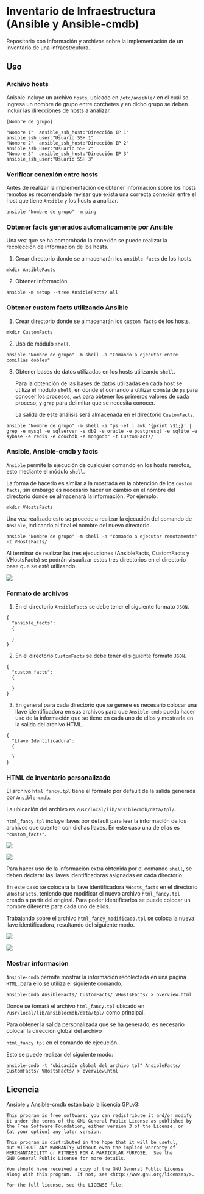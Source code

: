 # Inventario de Infraestructura (Ansible y Ansible-cmdb)

Repositorio con información y archivos sobre la implementación de un inventario de una infraestrcutura.

## Uso


### Archivo hosts

Anisble incluye un archivo ``hosts``, ubicado en ``/etc/ansible/`` en el cuál se ingresa un nombre de grupo entre corchetes y en dicho grupo se deben incluir las direcciones de hosts a analizar.

```
[Nombre de grupo]

"Nombre 1"  ansible_ssh_host:"Dirección IP 1"   ansible_ssh_user:"Usuario SSH 1"
"Nombre 2"  ansible_ssh_host:"Dirección IP 2"   ansible_ssh_user:"Usuario SSH 2"
"Nombre 3"  ansible_ssh_host:"Dirección IP 3"   ansible_ssh_user:"Usuario SSH 3"

```

### Verificar conexión entre hosts

Antes de realizar la implementación de obtener información sobre los hosts remotos es recomendable revisar que exista una correcta conexión entre el host que tiene ``Ansible`` y los hosts a analizar. 

```
ansible "Nombre de grupo" -m ping
```

### Obtener facts generados automaticamente por Ansible

Una vez que se ha comprobado la conexión se puede realizar la recolección de informacion de los hosts.

1. Crear directorio donde se almacenarán los ``ansible facts`` de los hosts.

```
mkdir AnsibleFacts
```

2. Obtener información.

```
ansible -m setup --tree AnsibleFacts/ all
```

### Obtener custom facts utilizando Ansible

1. Crear directorio donde se almacenarán los ``custom facts`` de los hosts.

```
mkdir CustomFacts
```

2. Uso de módulo ``shell``.

```
ansible "Nombre de grupo" -m shell -a "Comando a ejecutar entre comillas dobles"
```

3. Obtener bases de datos utilizadas en los hosts utilizando ``shell``.

    Para la obtención de las bases de datos utilizadas en cada host se utiliza el modulo ``shell``, en donde el comando a         utilizar consta de ``ps`` para conocer los procesos, ``awk`` para obtener los primeros valores de cada proceso, y ``grep``     para delimitar que se necesita conocer. 

    La salida de este análisis será almacenada en el directorio ``CustomFacts``.

```
ansible "Nombre de grupo" -m shell -a "ps -ef | awk '{print \$1;}' | grep -e mysql -e sqlserver -e db2 -e oracle -e postgresql -e sqlite -e sybase -e redis -e couchdb -e mongodb" -t CustomFacts/
```

### Ansible, Ansible-cmdb y facts

``Ansible`` permite la ejecución de cualquier comando en los hosts remotos, esto mediante el módulo ``shell``.

La forma de hacerlo es similar a la mostrada en la obtención de los ``custom facts``, sin embargo es necesario hacer un cambio en el nombre del directorio donde se almacenará la información. Por ejemplo: 

```
mkdir VHostsFacts
```

Una vez realizado esto se procede a realizar la ejecución del comando de ``Ansible``, indicando al final el nombre del nuevo directorio.

```
ansible "Nombre de grupo" -m shell -a "comando a ejecutar remotamente" -t VHostsFacts/
```

Al terminar de realizar las tres ejecuciones (AnsibleFacts, CustomFacts y VHostsFacts) se podrán visualizar estos tres directorios en el directorio base que se esté utilizando.

![](https://raw.githubusercontent.com/MartinRoman7/InventarioInfraestructura/master/Images/Captura%20de%20pantalla%202017-09-05%20a%20la(s)%2018.48.32.png)

### Formato de archivos

1. En el directorio ``AnsibleFacts`` se debe tener el siguiente formato ``JSON``.

```
{
  "ansible_facts":
  { 
  
  }
}
```


2. En el directorio ``CustomFacts`` se debe tener el siguiente formato ``JSON``.

```
{
  "custom_facts":
  { 
  
  }
}
```

3. En general para cada directorio que se genere es necesario colocar una llave identificadora en sus archivos para que ``Ansible-cmdb`` pueda hacer uso de la información que se tiene en cada uno de ellos y mostrarla en la salida del archivo HTML.

```
{
  "Llave Identificadora":
  { 
  
  }
}
```

### HTML de inventario personalizado

El archivo ``html_fancy.tpl`` tiene el formato por default de la salida generada por ``Ansible-cmdb``.

La ubicación del archivo es ``/usr/local/lib/ansiblecmdb/data/tpl/``.

``html_fancy.tpl`` incluye llaves por default para leer la información de los archivos que cuenten con dichas llaves. En este caso una de ellas es ``"custom_facts"``.

![](https://raw.githubusercontent.com/MartinRoman7/InventarioInfraestructura/master/Images/Captura%20de%20pantalla%202017-09-05%20a%20la(s)%2019.08.07.png)

![](https://raw.githubusercontent.com/MartinRoman7/InventarioInfraestructura/master/Images/Captura%20de%20pantalla%202017-09-05%20a%20la(s)%2019.09.06.png)

Para hacer uso de la información extra obtenida por el comando ``shell``, se deben declarar las llaves identificadoras asignadas en cada directorio.

En este caso se colocará la llave identificadora ``VHosts_facts`` en el directorio ``VHostsFacts``, teniendo que modificar el nuevo archivo ``html_fancy.tpl`` creado a partir del original. Para poder identificarlos se puede colocar un nombre diferente para cada uno de ellos.

Trabajando sobre el archivo ``html_fancy_modificado.tpl`` se coloca la nueva llave identificadora, resultando del siguiente modo.

![](https://raw.githubusercontent.com/MartinRoman7/InventarioInfraestructura/master/Images/Captura%20de%20pantalla%202017-09-05%20a%20la(s)%2019.23.50.png)

![](https://raw.githubusercontent.com/MartinRoman7/InventarioInfraestructura/master/Images/Captura%20de%20pantalla%202017-09-05%20a%20la(s)%2019.23.21.png)

### Mostrar información

``Ansible-cmdb`` permite mostrar la información recolectada en una página ``HTML``, para ello se utiliza el siguiente comando.

```
ansible-cmdb AnsibleFacts/ CustomFacts/ VHostsFacts/ > overview.html
``` 

Donde se tomará el archivo ``html_fancy.tpl`` ubicado en ``/usr/local/lib/ansiblecmdb/data/tpl/`` como principal.

Para obtener la salida personalizada que se ha generado, es necesario colocar la dirección global del archivo

``html_fancy.tpl`` en el comando de ejecución.

Esto se puede realizar del siguiente modo:

```
ansible-cmdb -t "ubicación global del archivo tpl" AnsibleFacts/ CustomFacts/ VHostsFacts/ > overview.html
```


## Licencia

Ansible y Ansible-cmdb están bajo la licencia GPLv3:

```
This program is free software: you can redistribute it and/or modify
it under the terms of the GNU General Public License as published by
the Free Software Foundation, either version 3 of the License, or
(at your option) any later version.

This program is distributed in the hope that it will be useful,
but WITHOUT ANY WARRANTY; without even the implied warranty of
MERCHANTABILITY or FITNESS FOR A PARTICULAR PURPOSE.  See the
GNU General Public License for more details.

You should have received a copy of the GNU General Public License
along with this program.  If not, see <http://www.gnu.org/licenses/>.

For the full license, see the LICENSE file.
```
